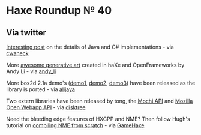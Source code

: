 [_template]: roundup.html
# Haxe Roundup № 40

## Via twitter
[Interesting post][link 1] on the details of Java and C# implementations - via [cwaneck][link 2]

More [awesome generative art][link 3] created in haXe and OpenFrameworks by Andy Li - via [andy_li][link 4]

More box2d 2.1a demo's ([demo1][link 5], [demo2][link 6], [demo3][link 7]) have been released as the library is ported - via [alijaya][link 8]

Two extern libraries have been released by tong, the [Mochi API][link 9] and [Mozilla Open Webapp API][link 10] - via [disktree][link 11]

Need the bleeding edge features of HXCPP and NME? Then follow Hugh's tutorial on [compiling NME from scratch][link 12] - via [GameHaxe][link 13]

[link 1]: http://haxe.1354130.n2.nabble.com/Java-Is-the-effort-available-td6221194.html "haXe Java and C# target implementation details - haXe Mailing List"
[link 2]: http://www.twitter.com/#!/cwaneck "@cwaneck"
[link 3]: http://blog.onthewings.net/2011/04/04/creating-generative-art-in-haxe-and-openframeworks-march-2011/ "Creating generative art in haXe and OpenFrameworks - OnTheWings.net Blog"
[link 4]: http://www.twitter.com/#!/andy_li "@andy_li"
[link 5]: http://gamedevid.org/filebin/view/100l1/ "box2d 2.1a demo 1"
[link 6]: http://gamedevid.org/filebin/view/100l4/ "box2d 2.1a demo 2"
[link 7]: http://gamedevid.org/filebin/view/100l5/ "box2d 2.1a demo 3"
[link 8]: http://www.twitter.com/#!/alijaya "@alijaya"
[link 9]: https://github.com/tong/mochiAPI.hx "haXe Extern Mochi API"
[link 10]: https://github.com/tong/mozilla.owa.hx "haXe Extern Mozilla Open Webapp API"
[link 11]: http://www.twitter.com/#!/disktree "@disktree"
[link 12]: http://gamehaxe.com/2011/04/05/nme-from-scratch/ "Compiling NME from scratch - GameHaxe.com"
[link 13]: http://www.twitter.com/#!/GameHaxe "@GameHaxe"

